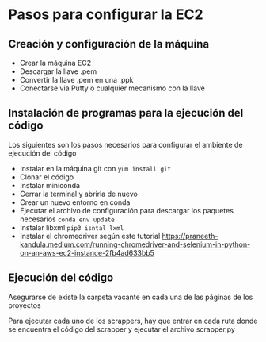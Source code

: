 # Pasos para configurar la EC2

## Creación y configuración de la máquina

- Crear la máquina EC2
- Descargar la llave .pem
- Convertir la llave .pem en una .ppk
- Conectarse via Putty o cualquier mecanismo con la llave

## Instalación de programas para la ejecución del código

Los siguientes son los pasos necesarios para configurar el ambiente de ejecución del código

- Instalar en la máquina git con `yum install git`
- Clonar el código
- Instalar miniconda
- Cerrar la terminal y abrirla de nuevo
- Crear un nuevo entorno en conda
- Ejecutar el archivo de configuración para descargar los paquetes necesarios `conda env update`
- Instalar libxml `pip3 isntal lxml`
- Instalar el chromedriver según este tutorial https://praneeth-kandula.medium.com/running-chromedriver-and-selenium-in-python-on-an-aws-ec2-instance-2fb4ad633bb5

## Ejecución del código

Asegurarse de existe la carpeta vacante en cada una de las páginas de los proyectos

Para ejecutar cada uno de los scrappers, hay que entrar en cada ruta donde se encuentra el código del scrapper y ejecutar el archivo scrapper.py



